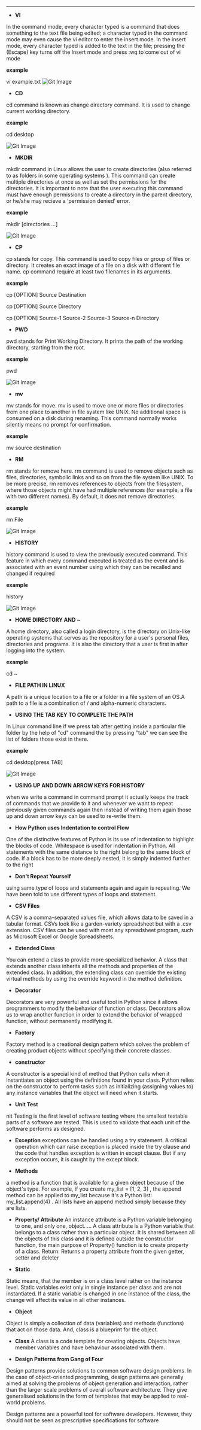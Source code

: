 ﻿﻿﻿﻿﻿﻿﻿﻿﻿﻿﻿﻿﻿﻿﻿﻿﻿﻿﻿﻿﻿﻿﻿﻿﻿﻿﻿﻿﻿﻿﻿﻿﻿﻿﻿﻿﻿﻿﻿﻿﻿﻿﻿﻿﻿﻿﻿﻿﻿﻿﻿﻿﻿﻿﻿* **  * **VI**In the command mode, every character typed is a command that does something to the text file being edited; a character typed in the command mode may even cause the vi editor to enter the insert mode. In the insert mode, every character typed is added to the text in the file; pressing the <Esc> (Escape) key turns off the Insert mode and press :wq to come out of vi mode**example**vi example.txt![Git Image](Image/Img4.PNG)* **CD**cd command is known as change directory command. It is used to change current working directory.**example**cd desktop![Git Image](Image/Img1.PNG)* **MKDIR**mkdir command in Linux allows the user to create directories (also referred to as folders in some operating systems ). This command can create multiple directories at once as well as set the permissions for the directories. It is important to note that the user executing this command must have enough permissions to create a directory in the parent directory, or he/she may recieve a ‘permission denied’ error.**example**mkdir  [directories ...]![Git Image](Image/Img2.PNG)* **CP**cp stands for copy. This command is used to copy files or group of files or directory. It creates an exact image of a file on a disk with different file name. cp command require at least two filenames in its arguments. **example**cp [OPTION] Source Destinationcp [OPTION] Source Directorycp [OPTION] Source-1 Source-2 Source-3 Source-n Directory* **PWD**pwd stands for Print Working Directory. It prints the path of the working directory, starting from the root.**example**pwd![Git Image](Image/Img3.PNG)* **mv**mv stands for move. mv is used to move one or more files or directories from one place to another in file system like UNIX.No additional space is consumed on a disk during renaming. This command normally works silently means no prompt for confirmation.**example**mv source destination* **RM**rm stands for remove here. rm command is used to remove objects such as files, directories, symbolic links and so on from the file system like UNIX. To be more precise, rm removes references to objects from the filesystem, where those objects might have had multiple references (for example, a file with two different names). By default, it does not remove directories.**example**rm  File![Git Image](Image/Img6.PNG) * **HISTORY**history command is used to view the previously executed command. This feature in which every command executed is treated as the event and is associated with an event number using which they can be recalled and changed if required**example**history ![Git Image](Image/Img5.PNG)* **HOME DIRECTORY AND ~**A home directory, also called a login directory, is the directory on Unix-like operating systems that serves as the repository for a user's personal files, directories and programs. It is also the directory that a user is first in after logging into the system. **example**cd ~* **FILE PATH IN LINUX**A path is a unique location to a file or a folder in a file system of an OS.A path to a file is a combination of / and alpha-numeric characters.*  **USING THE TAB KEY TO COMPLETE THE PATH**In Linux command line if we press tab after getting inside a particular file folder by the help of "cd" commandthe by pressing "tab" we can see the list of folders those exist in there.**example**cd desktop[press TAB]![Git Image](Image/Img7.PNG)* **USING UP AND DOWN ARROW KEYS FOR HISTORY**when we write a command in command prompt it actually keeps the track of commands that we provide to itand whenever we want to repeat previously given commands again then instead of writing them again those up and down arrow keys can be used to re-write them.* **How Python uses Indentation to control Flow**One of the distinctive features of Python is its use of indentation to highlight the blocks of code. Whitespace is used for indentation in Python. All statements with the same distance to the right belong to the same block of code. If a block has to be more deeply nested, it is simply indented further to the right* **Don't Repeat Yourself**using same type of loops and statements again and again is repeating. We have been told to use different types of loops and statement.* **CSV Files**A CSV is a comma-separated values file, which allows data to be saved in a tabular format. CSVs look like a garden-variety spreadsheet but with a .csv extension. CSV files can be used with most any spreadsheet program, such as Microsoft Excel or Google Spreadsheets.* **Extended Class**You can extend a class to provide more specialized behavior. A class that extends another class inherits all the methods and properties of the extended class. In addition, the extending class can override the existing virtual methods by using the override keyword in the method definition.* **Decorator**Decorators are very powerful and useful tool in Python since it allows programmers to modify the behavior of function or class. Decorators allow us to wrap another function in order to extend the behavior of wrapped function, without permanently modifying it.* **Factory**Factory method is a creational design pattern which solves the problem of creating product objects without specifying their concrete classes. * **constructor**A constructor is a special kind of method that Python calls when it instantiates an object using the definitions found in your class. Python relies on the constructor to perform tasks such as initializing (assigning values to) any instance variables that the object will need when it starts.* **Unit Test**nit Testing is the first level of software testing where the smallest testable parts of a software are tested. This is used to validate that each unit of the software performs as designed.* **Exception**exceptions can be handled using a try statement. A critical operation which can raise exception is placed inside the try clause and the code that handles exception is written in except clause. But if any exception occurs, it is caught by the except block.* **Methods**a method is a function that is available for a given object because of the object's type. For example, if you create my_list = [1, 2, 3] , the append method can be applied to my_list because it's a Python list: my_list.append(4) . All lists have an append method simply because they are lists.* **Property/ Attribute**An instance attribute is a Python variable belonging to one, and only one, object. ... A class attribute is a Python variable that belongs to a class rather than a particular object. It is shared between all the objects of this class and it is defined outside the constructor function,the main purpose of Property() function is to create property of a class. Return: Returns a property attribute from the given getter, setter and deleter* **Static**Static means, that the member is on a class level rather on the instance level. Static variables exist only in single instance per class and are not instantiated. If a static variable is changed in one instance of the class, the change will affect its value in all other instances.* **Object**Object is simply a collection of data (variables) and methods (functions) that act on those data. And, class is a blueprint for the object.* **Class**A class is a code template for creating objects. Objects have member variables and have behaviour associated with them. * **Design Patterns from Gang of Four**Design patterns provide solutions to common software design problems. In the case of object-oriented programming, design patterns are generally aimed at solving the problems of object generation and interaction, rather than the larger scale problems of overall software architecture. They give generalised solutions in the form of templates that may be applied to real-world problems.Design patterns are a powerful tool for software developers. However, they should not be seen as prescriptive specifications for software